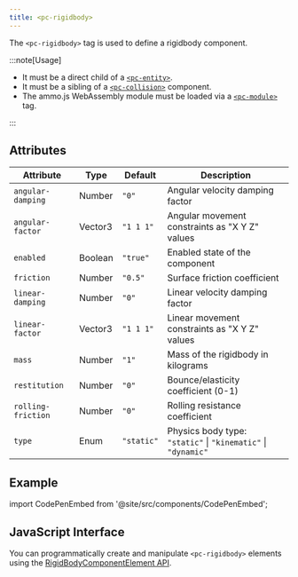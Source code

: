 ```yaml
---
title: <pc-rigidbody>
---
```


The `<pc-rigidbody>` tag is used to define a rigidbody component.

:::note[Usage]

* It must be a direct child of a [`<pc-entity>`](../pc-entity).
* It must be a sibling of a [`<pc-collision>`](../pc-collision) component.
* The ammo.js WebAssembly module must be loaded via a [`<pc-module>`](../pc-module) tag.

:::

## Attributes

<div className="attribute-table">

| Attribute | Type | Default | Description |
| --- | --- | --- | --- |
| `angular-damping` | Number | `"0"` | Angular velocity damping factor |
| `angular-factor` | Vector3 | `"1 1 1"` | Angular movement constraints as "X Y Z" values |
| `enabled` | Boolean | `"true"` | Enabled state of the component |
| `friction` | Number | `"0.5"` | Surface friction coefficient |
| `linear-damping` | Number | `"0"` | Linear velocity damping factor |
| `linear-factor` | Vector3 | `"1 1 1"` | Linear movement constraints as "X Y Z" values |
| `mass` | Number | `"1"` | Mass of the rigidbody in kilograms |
| `restitution` | Number | `"0"` | Bounce/elasticity coefficient (0-1) |
| `rolling-friction` | Number | `"0"` | Rolling resistance coefficient |
| `type` | Enum | `"static"` | Physics body type: `"static"` \| `"kinematic"` \| `"dynamic"` |

</div>

## Example

import CodePenEmbed from '@site/src/components/CodePenEmbed';

<CodePenEmbed id="XJrqjJr" title="<pc-rigidbody> example" />

## JavaScript Interface

You can programmatically create and manipulate `<pc-rigidbody>` elements using the [RigidBodyComponentElement API](https://api.playcanvas.com/web-components/classes/RigidBodyComponentElement.html).
